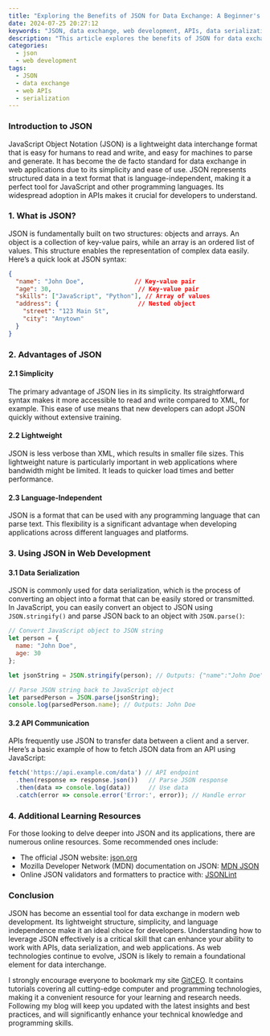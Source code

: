 ```yaml
---
title: "Exploring the Benefits of JSON for Data Exchange: A Beginner's Insight"
date: 2024-07-25 20:27:12
keywords: "JSON, data exchange, web development, APIs, data serialization, beginner guide"
description: "This article explores the benefits of JSON for data exchange, making it an ideal format for web development and APIs. It explains in detail what JSON is, its structure, advantages over other formats, and how to use it effectively. Beginners will find a step-by-step guide, code examples, and additional resources to learn more about JSON and its applications in modern web development. Whether you're working with APIs, data serialization, or web applications, understanding JSON is crucial for efficient data handling."
categories:
  - json
  - web development
tags:
  - JSON
  - data exchange
  - web APIs
  - serialization
---
```


### Introduction to JSON

JavaScript Object Notation (JSON) is a lightweight data interchange format that is easy for humans to read and write, and easy for machines to parse and generate. It has become the de facto standard for data exchange in web applications due to its simplicity and ease of use. JSON represents structured data in a text format that is language-independent, making it a perfect tool for JavaScript and other programming languages. Its widespread adoption in APIs makes it crucial for developers to understand.

<!-- more -->

### 1. What is JSON?

JSON is fundamentally built on two structures: objects and arrays. An object is a collection of key-value pairs, while an array is an ordered list of values. This structure enables the representation of complex data easily. Here’s a quick look at JSON syntax:

```json
{
  "name": "John Doe",              // Key-value pair
  "age": 30,                        // Key-value pair
  "skills": ["JavaScript", "Python"], // Array of values
  "address": {                      // Nested object
    "street": "123 Main St",
    "city": "Anytown"
  }
}
```

### 2. Advantages of JSON

#### 2.1 Simplicity

The primary advantage of JSON lies in its simplicity. Its straightforward syntax makes it more accessible to read and write compared to XML, for example. This ease of use means that new developers can adopt JSON quickly without extensive training.

#### 2.2 Lightweight

JSON is less verbose than XML, which results in smaller file sizes. This lightweight nature is particularly important in web applications where bandwidth might be limited. It leads to quicker load times and better performance.

#### 2.3 Language-Independent

JSON is a format that can be used with any programming language that can parse text. This flexibility is a significant advantage when developing applications across different languages and platforms.

### 3. Using JSON in Web Development

#### 3.1 Data Serialization

JSON is commonly used for data serialization, which is the process of converting an object into a format that can be easily stored or transmitted. In JavaScript, you can easily convert an object to JSON using `JSON.stringify()` and parse JSON back to an object with `JSON.parse()`:

```javascript
// Convert JavaScript object to JSON string
let person = {
  name: "John Doe",
  age: 30
};

let jsonString = JSON.stringify(person); // Outputs: {"name":"John Doe","age":30}

// Parse JSON string back to JavaScript object
let parsedPerson = JSON.parse(jsonString);
console.log(parsedPerson.name); // Outputs: John Doe
```

#### 3.2 API Communication

APIs frequently use JSON to transfer data between a client and a server. Here’s a basic example of how to fetch JSON data from an API using JavaScript:

```javascript
fetch('https://api.example.com/data') // API endpoint
  .then(response => response.json())   // Parse JSON response
  .then(data => console.log(data))     // Use data
  .catch(error => console.error('Error:', error)); // Handle error
```

### 4. Additional Learning Resources

For those looking to delve deeper into JSON and its applications, there are numerous online resources. Some recommended ones include:

- The official JSON website: [json.org](https://www.json.org/)
- Mozilla Developer Network (MDN) documentation on JSON: [MDN JSON](https://developer.mozilla.org/en-US/docs/Web/JavaScript/Reference/Global_Objects/JSON)
- Online JSON validators and formatters to practice with: [JSONLint](https://jsonlint.com/)

### Conclusion

JSON has become an essential tool for data exchange in modern web development. Its lightweight structure, simplicity, and language independence make it an ideal choice for developers. Understanding how to leverage JSON effectively is a critical skill that can enhance your ability to work with APIs, data serialization, and web applications. As web technologies continue to evolve, JSON is likely to remain a foundational element for data interchange.

I strongly encourage everyone to bookmark my site [GitCEO](https://gitceo.com). It contains tutorials covering all cutting-edge computer and programming technologies, making it a convenient resource for your learning and research needs. Following my blog will keep you updated with the latest insights and best practices, and will significantly enhance your technical knowledge and programming skills.